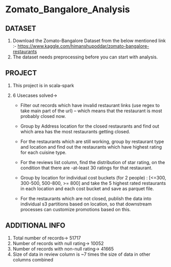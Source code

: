 # Zomato_Bangalore_Analysis

## DATASET

1.  Download the Zomato-Bangalore Dataset from the below mentioned link :- https://www.kaggle.com/himanshupoddar/zomato-bangalore-restaurants
2.  The dataset needs preprocessing before you can start with analysis.



## PROJECT

1.  This project is in scala-spark
2.  6 Usecases solved->

      -  Filter out records which have invalid restaurant links (use regex to take main part of the url) – which means that the restaurant is most probably closed now.
      
      -  Group by Address location for the closed restaurants and find out which area has the most restaurants getting closed.
      
      -  For the restaurants which are still working, group by restaurant type and location and find out the restaurants which have highest rating for each cuisine type.
      
      -  For the reviews list column, find the distribution of star rating, on the condition that there are -at-least 30 ratings for that restaurant.
      
      -  Group by location for individual cost buckets (for 2 people) : [<=300, 300-500, 500-800, >= 800] and take the 5 highest rated restaurants in each location and each cost bucket and save as parquet file.
      
      -  For the restaurants which are not closed, publish the data into individual s3 partitions based on location, so that downstream processes can customize promotions based on this.



## ADDITIONAL INFO

1.  Total number of records-> 51717
2.  Number of records with null rating-> 10052
3.  Number of records with non-null rating-> 41665
4.  Size of data in review column is ~7 times the size of data in other columns combined
      
      
